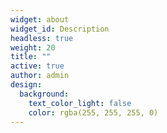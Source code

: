 ```yaml
---
widget: about
widget_id: Description
headless: true
weight: 20
title: ""
active: true
author: admin
design:
  background:
    text_color_light: false
    color: rgba(255, 255, 255, 0)
---
```

